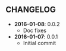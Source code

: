 CHANGELOG
---------
- **2016-01-08**: 0.0.2
  - Doc fixes
- **2016-01-07**: 0.0.1
  - Initial commit
